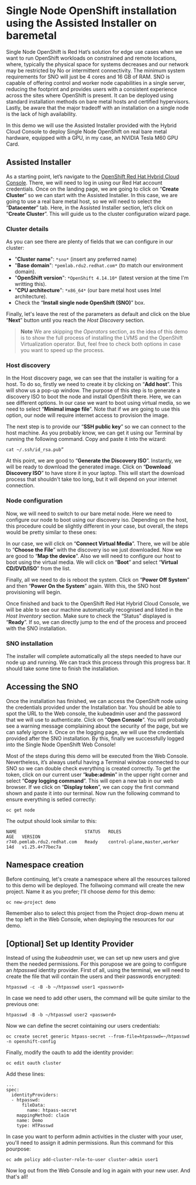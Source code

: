 # Single Node OpenShift installation using the Assisted Installer on baremetal
Single Node OpenShift is Red Hat’s solution for edge use cases when we want to run OpenShift workloads on constrained and remote locations, where, typically the physical space for systems decreases and our network may be restricted by No or intermittent connectivity. The minimum system requirements for SNO will just be 4 cores and 16 GB of RAM. SNO is capable of offering control and worker node capabilities in a single server, reducing the footprint and provides users with a consistent experience across the sites where OpenShift is present. It can be deployed using standard installation methods on bare metal hosts and certified hypervisors. Lastly, be aware that the major tradeoff with an installation on a single node is the lack of high availability.

In this demo we will use the Assisted Installer provided with the Hybrid Cloud Console to deploy Single Node OpenShift on real bare metal hardware, equipped with a GPU, in my case, an NVIDIA Tesla M60 GPU Card.

## Assisted Installer
As a starting point, let’s navigate to the [OpenShift Red Hat Hybrid Cloud Console](https://console.redhat.com/openshift). There, we will need to log in using our Red Hat account credentials. Once on the landing page, we are going to click on “**Create Cluster**” so we can start with the Assisted Installer. In this case, we are going to use a real bare metal host, so we will need to select the “**Datacenter**” tab. Here, in the Assisted Installer section, let’s click on “**Create Cluster**”. This will guide us to the cluster configuration wizard page. 

### Cluster details
As you can see there are plenty of fields that we can configure in our cluster:
- "**Cluster name**": `*sno*` (insert any preferred name)
- "**Base domain**": `*pemlab.rdu2.redhat.com*` (to match our environment domain).
- "**OpenShift version**": `*OpenShift 4.14.10*` (latest version at the time I'm writting this).
- "**CPU architecture**": `*x86_64*` (our bare metal host uses Intel architecture).
- Check the “**Install single node OpenShift (SNO)**” box.

Finally, let's leave the rest of the parameters as default and click on the blue “**Next**” button until you reach the *Host Discovery* section.
> **Note**
> We are skipping the *Operators* section, as the idea of this demo is to show the full process of installing the LVMS and the OpenShift Virtualization operator. But, feel free to check both options in case you want to speed up the process.

### Host discovery
In the Host discovery page, we can see that the installer is waiting for a host. To do so, firstly we need to create it by clicking on “**Add host**”. This will show us a pop-up window. The purpose of this step is to generate a discovery ISO to boot the node and install OpenShift there. Here, we can see different options. In our case we want to boot using virtual media, so we need to select “**Minimal image file**”. Note that if we are going to use this option, our node will require internet access to provision the image.

The next step is to provide our “**SSH public key**” so we can connect to the host machine. As you probably know, we can get it using our Terminal by running the following command. Copy and paste it into the wizard:
```
cat ~/.ssh/id_rsa.pub”
```
At this point, we are good to “**Generate the Discovery ISO**”. Instantly, we will be ready to download the generated image. Click on “**Download Discovery ISO**” to have store it in your laptop. This will start the download process that shouldn't take too long, but it will depend on your internet connection.

### Node configuration
Now, we will need to switch to our bare metal node. Here we need to configure our node to boot using our discovery iso. Depending on the host, this procedure could be slightly different in your case, but overall, the steps would be pretty similar to these ones:

In our case, we will click on “**Connect Virtual Media**”. There, we will be able to “**Choose the File**” with the discovery iso we just downloaded. Now we are good to “**Map the device**”. Also we will need to configure our host to boot using the virtual media. We will click on “**Boot**” and select “**Virtual CD/DVD/ISO**” from the list. 

Finally, all we need to do is reboot the system. Click on “**Power Off System**” and then “**Power On the System**” again. With this, the SNO host provisioning will begin. 

Once finished and back to the OpenShift Red Hat Hybrid Cloud Console, we will be able to see our machine automatically recognised and listed in the *Host Inventory* section. Make sure to check the “Status” displayed is “**Ready**”. If so, we can directly jump to the end of the process and proceed with the SNO installation.

### SNO installation
The installer will complete automatically all the steps needed to have our node up and running. We can track this process through this progress bar. It should take some time to finish the installation.

## Accessing the SNO
Once the installation has finished, we can access the OpenShift node using the credentials provided under the Installation bar. You should be able to spot the URL to the Web console, the kubeadmin user and the password that we will use to authenticate. Click on "**Open Console**”. You will probably see a warning message complaining about the security of the page, but we can safely ignore it. Once on the logging page, we will use the credentials provided after the SNO installation. By this, finally we successfully logged into the Single Node OpenShift Web Console!

Most of the steps during this demo will be executed from the Web Console. Nevertheless, it’s always useful having a Terminal window connected to our SNO so we can double check everything is created correctly. To get the token, click on our current user “**kube:admin**” in the upper right corner and select “**Copy logging command**”. This will open a new tab in our web browser. If we click on “**Display token**”, we can copy the first command shown and paste it into our terminal. Now run the following command to ensure everything is setled correctly:
```
oc get node
```
The output should look similar to this:
```
NAME                          STATUS   ROLES                         AGE   VERSION
r740.pemlab.rdu2.redhat.com   Ready    control-plane,master,worker   14d   v1.25.4+77bec7a
```

## Namespace creation
Before continuing, let's create a namespace where all the resources tailored to this demo will be deployed. The follwoing command will create the new project. Name it as you prefer; I'll choose *demo* for this demo:
```
oc new-project demo
```

Remember also to select this project from the Project drop-down menu at the top left in the Web Console, when deploying the resources for our demo. 

## [Optional] Set up Identity Provider
Instead of using the *kubeadmin* user, we can set up new users and give them the needed permissions. For this porupose we are going to configure an *htpasswd* identity provider. First of all, using the terminal, we will need to create the file that will contain the users and their passwords encrypted:
```
htpasswd -c -B -b ~/htpasswd user1 <password>
```

In case we need to add other users, the command will be quite similar to the previous one:
```
htpasswd -B -b ~/htpasswd user2 <password>
```

Now we can define the secret cointaining our users credentials:
```
oc create secret generic htpass-secret --from-file=htpasswd=~/htpasswd -n openshift-config 
```

Finally, modify the oauth to add the identity provider:
```
oc edit oauth cluster 
```

Add these lines:
```
...
spec:
  identityProviders:
  - htpasswd:
      fileData:
        name: htpass-secret
    mappingMethod: claim
    name: Demo
    type: HTPasswd
```
In case you want to perform admin activities in the cluster with your user, you'll need to assign it admin permissions. Run this command for this pourpose:
```
oc adm policy add-cluster-role-to-user cluster-admin user1
```
Now log out from the Web Console and log in again with your new user. And that's all!
